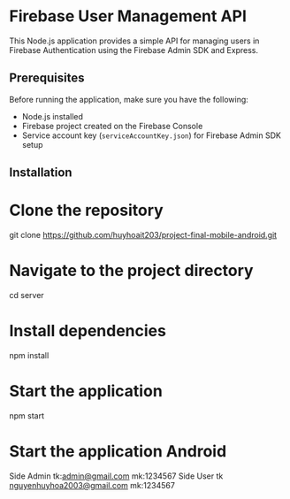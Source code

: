 # Firebase User Management API

This Node.js application provides a simple API for managing users in Firebase Authentication using the Firebase Admin SDK and Express.

## Prerequisites

Before running the application, make sure you have the following:

- Node.js installed
- Firebase project created on the Firebase Console
- Service account key (`serviceAccountKey.json`) for Firebase Admin SDK setup

## Installation

# Clone the repository
git clone https://github.com/huyhoait203/project-final-mobile-android.git

# Navigate to the project directory
cd server

# Install dependencies
npm install

# Start the application
npm start

# Start the application Android
Side Admin
tk:admin@gmail.com
mk:1234567
Side User
tk nguyenhuyhoa2003@gmail.com
mk:1234567
